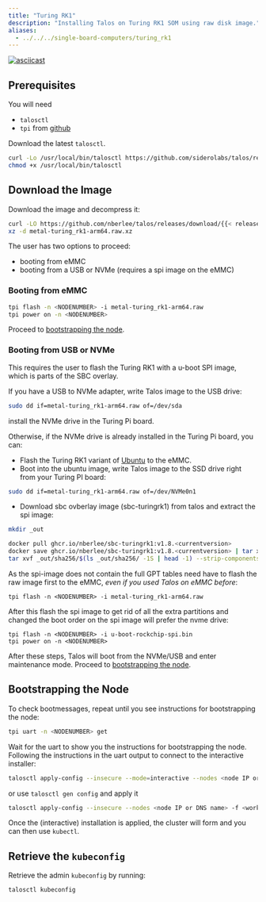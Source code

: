 ```yaml
---
title: "Turing RK1"
description: "Installing Talos on Turing RK1 SOM using raw disk image."
aliases: 
  - ../../../single-board-computers/turing_rk1
---
```


[![asciicast](https://asciinema.org/a/635709.svg)](https://asciinema.org/a/635709)

## Prerequisites

You will need

- `talosctl`
- `tpi` from [github](https://github.com/turing-machines/tpi/releases)

Download the latest `talosctl`.

```bash
curl -Lo /usr/local/bin/talosctl https://github.com/siderolabs/talos/releases/download/{{< release >}}/talosctl-$(uname -s | tr "[:upper:]" "[:lower:]")-amd64
chmod +x /usr/local/bin/talosctl
```


## Download the Image

Download the image and decompress it:

```bash
curl -LO https://github.com/nberlee/talos/releases/download/{{< release >}}/metal-turing_rk1-arm64.raw.xz
xz -d metal-turing_rk1-arm64.raw.xz
```

The user has two options to proceed:

- booting from eMMC
- booting from a USB or NVMe (requires a spi image on the eMMC)

### Booting from eMMC

```bash
tpi flash -n <NODENUMBER> -i metal-turing_rk1-arm64.raw
tpi power on -n <NODENUMBER> 
```
Proceed to [bootstrapping the node](#bootstrapping-the-node).

### Booting from USB or NVMe

This requires the user to flash the Turing RK1 with a u-boot SPI image, which is parts of the SBC overlay.

If you have a USB to NVMe adapter, write Talos image to the USB drive:

```bash
sudo dd if=metal-turing_rk1-arm64.raw of=/dev/sda
```
install the NVMe drive in the Turing Pi board.

Otherwise, if the NVMe drive is already installed in the Turing Pi board, you can:
- Flash the Turing RK1 variant of [Ubuntu](https://docs.turingpi.com/docs/turing-rk1-flashing-os) to the eMMC.
- Boot into the ubuntu image, write Talos image to the SSD drive right from your Turing PI board:

```bash
sudo dd if=metal-turing_rk1-arm64.raw of=/dev/NVMe0n1
```
- Download sbc ovberlay image (sbc-turingrk1) from talos and extract the spi image:

```bash
mkdir _out

docker pull ghcr.io/nberlee/sbc-turingrk1:v1.8.<currentversion>
docker save ghcr.io/nberlee/sbc-turingrk1:v1.8.<currentversion> | tar x --strip-components=1 -C _out
tar xvf _out/sha256/$(ls _out/sha256/ -1S | head -1) --strip-components=4 artifacts/arm64/u-boot/turingrk1/u-boot-rockchip-spi.bin
```

As the spi-image does not contain the full GPT tables need have to flash the raw image first to the eMMC, *even if you used Talos on eMMC before*:
```
tpi flash -n <NODENUMBER> -i metal-turing_rk1-arm64.raw
```

After this flash the spi image to get rid of all the extra partitions and changed the boot order on the spi 
image will prefer the nvme drive:

```
tpi flash -n <NODENUMBER> -i u-boot-rockchip-spi.bin
tpi power on -n <NODENUMBER> 
```


After these steps, Talos will boot from the NVMe/USB and enter maintenance mode.
Proceed to [bootstrapping the node](#bootstrapping-the-node).

## Bootstrapping the Node

To check bootmessages, repeat until you see instructions for bootstrapping the node:
```sh
tpi uart -n <NODENUMBER> get
```

Wait for the uart to show you the instructions for bootstrapping the node.
Following the instructions in the uart output to connect to the interactive installer:

```bash
talosctl apply-config --insecure --mode=interactive --nodes <node IP or DNS name>
```

or use `talosctl gen config` and apply it
```bash
talosctl apply-config --insecure --nodes <node IP or DNS name> -f <worker/controlplane>.yaml
```

Once the (interactive) installation is applied, the cluster will form and you can then use `kubectl`.

## Retrieve the `kubeconfig`

Retrieve the admin `kubeconfig` by running:

```bash
talosctl kubeconfig
```
